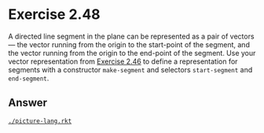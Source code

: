 # Exercise 2.48

A directed line segment in the plane can be represented as a pair of vectors —
the vector running from the origin to the start-point of the segment, and the
vector running from the origin to the end-point of the segment. Use your vector
representation from [Exercise 2.46](./2.46.md) to define a representation for
segments with a constructor `make-segment` and selectors `start-segment` and
`end-segment`.

## Answer

[`./picture-lang.rkt`](./picture-lang.rkt)
